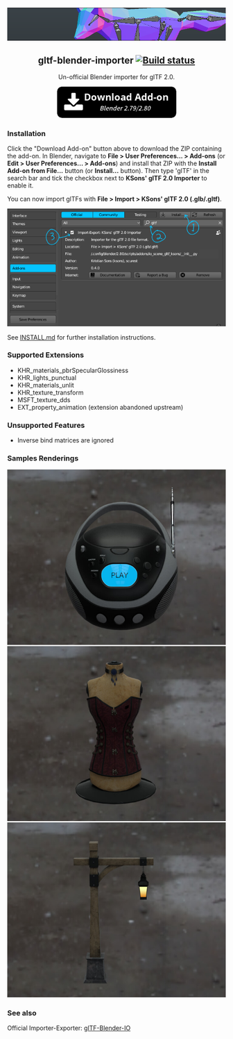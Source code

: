 <p align="center">
<img src="doc/hero.png" alt="Fox model by PixelMannen, rigging by Tom Kranis">
</p>

<h2 align=center>
gltf-blender-importer
<a href="https://travis-ci.org/ksons/gltf-blender-importer"><img src="https://travis-ci.org/ksons/gltf-blender-importer.svg?branch=master" alt="Build status"/></a>
</h1>

<p align=center>Un-official Blender importer for glTF 2.0.</p>

<p align=center>
<a href="https://github.com/ksons/gltf-blender-importer/releases/download/v0.4.0/io_scene_gltf-0.4.0.zip"><img src="./doc/download_button.png"></a>
</p>

### Installation
Click the "Download Add-on" button above to download the ZIP containing the
add-on. In Blender, navigate to **File > User Preferences... > Add-ons** (or
**Edit > User Preferences... > Add-ons**) and install that ZIP with the
**Install Add-on from File...** button (or **Install...** button). Then type
'glTF' in the search bar and tick the checkbox next to **KSons' glTF 2.0
Importer** to enable it.

You can now import glTFs with **File > Import > KSons' glTF 2.0 (.glb/.gltf)**.

<p align="center"><img src="doc/addon-install.png"></p>

See [INSTALL.md](INSTALL.md) for further installation instructions.

### Supported Extensions
* KHR_materials_pbrSpecularGlossiness
* KHR_lights_punctual
* KHR_materials_unlit
* KHR_texture_transform
* MSFT_texture_dds
* EXT_property_animation (extension abandoned upstream)

### Unsupported Features
* Inverse bind matrices are ignored

### Samples Renderings
![BoomBox](doc/boom-box.jpg)
![Corset](doc/corset.jpg)
![Lantern](doc/lantern.jpg)

### See also
Official Importer-Exporter: [glTF-Blender-IO](https://github.com/KhronosGroup/glTF-Blender-IO)
